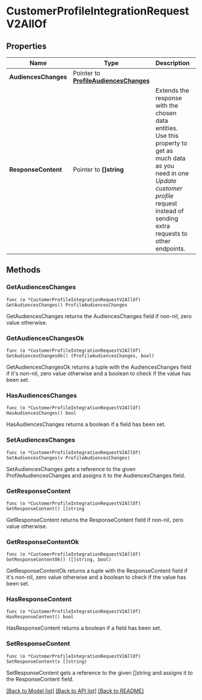 # CustomerProfileIntegrationRequestV2AllOf

## Properties

Name | Type | Description | Notes
------------ | ------------- | ------------- | -------------
**AudiencesChanges** | Pointer to [**ProfileAudiencesChanges**](.md) |  | [optional] 
**ResponseContent** | Pointer to **[]string** | Extends the response with the chosen data entities. Use this property to get as much data as you need in one _Update customer profile_ request instead of sending extra requests to other endpoints.  | [optional] 

## Methods

### GetAudiencesChanges

`func (o *CustomerProfileIntegrationRequestV2AllOf) GetAudiencesChanges() ProfileAudiencesChanges`

GetAudiencesChanges returns the AudiencesChanges field if non-nil, zero value otherwise.

### GetAudiencesChangesOk

`func (o *CustomerProfileIntegrationRequestV2AllOf) GetAudiencesChangesOk() (ProfileAudiencesChanges, bool)`

GetAudiencesChangesOk returns a tuple with the AudiencesChanges field if it's non-nil, zero value otherwise
and a boolean to check if the value has been set.

### HasAudiencesChanges

`func (o *CustomerProfileIntegrationRequestV2AllOf) HasAudiencesChanges() bool`

HasAudiencesChanges returns a boolean if a field has been set.

### SetAudiencesChanges

`func (o *CustomerProfileIntegrationRequestV2AllOf) SetAudiencesChanges(v ProfileAudiencesChanges)`

SetAudiencesChanges gets a reference to the given ProfileAudiencesChanges and assigns it to the AudiencesChanges field.

### GetResponseContent

`func (o *CustomerProfileIntegrationRequestV2AllOf) GetResponseContent() []string`

GetResponseContent returns the ResponseContent field if non-nil, zero value otherwise.

### GetResponseContentOk

`func (o *CustomerProfileIntegrationRequestV2AllOf) GetResponseContentOk() ([]string, bool)`

GetResponseContentOk returns a tuple with the ResponseContent field if it's non-nil, zero value otherwise
and a boolean to check if the value has been set.

### HasResponseContent

`func (o *CustomerProfileIntegrationRequestV2AllOf) HasResponseContent() bool`

HasResponseContent returns a boolean if a field has been set.

### SetResponseContent

`func (o *CustomerProfileIntegrationRequestV2AllOf) SetResponseContent(v []string)`

SetResponseContent gets a reference to the given []string and assigns it to the ResponseContent field.


[[Back to Model list]](../README.md#documentation-for-models) [[Back to API list]](../README.md#documentation-for-api-endpoints) [[Back to README]](../README.md)


